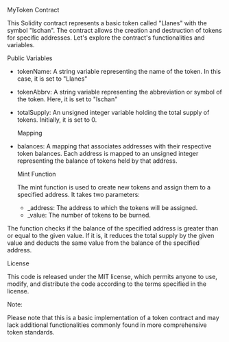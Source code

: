 
MyToken Contract

This Solidity contract represents a basic token called "Llanes" with the symbol "Ischan". The contract allows the creation and destruction of tokens for specific addresses. Let's explore the contract's functionalities and variables.

Public Variables

- tokenName: A string variable representing the name of the token. In this case, it is set to "Llanes"
- tokenAbbrv: A string variable representing the abbreviation or symbol of the token. Here, it is set to "Ischan"
- totalSupply: An unsigned integer variable holding the total supply of tokens. Initially, it is set to 0.

  Mapping
  
- balances: A mapping that associates addresses with their respective token balances. Each address is mapped to an unsigned integer representing the balance of tokens held by that address.

  Mint Function
  
  The mint function is used to create new tokens and assign them to a specified address. It takes two parameters:

  - _address: The address to which the tokens will be assigned.
  - _value: The number of tokens to be burned.
    
The function checks if the balance of the specified address is greater than or equal to the given value. If it is, it reduces the total supply by the given value and deducts the same value from the balance of the specified address.

License

This code is released under the MIT license, which permits anyone to use, modify, and distribute the code according to the terms specified in the license.

Note:

Please note that this is a basic implementation of a token contract and may lack additional functionalities commonly found in more comprehensive token standards.
